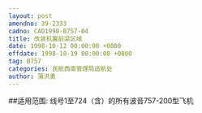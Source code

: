 ```yaml
---
layout: post
amendno: 39-2333
cadno: CAD1998-B757-04
title: 改装机翼前梁区域
date: 1998-10-12 00:00:00 +0800
effdate: 1998-10-19 00:00:00 +0800
tag: B757
categories: 民航西南管理局适航处
author: 蒲洪勇
---
```


##适用范围:
线号1至724（含）的所有波音757-200型飞机

